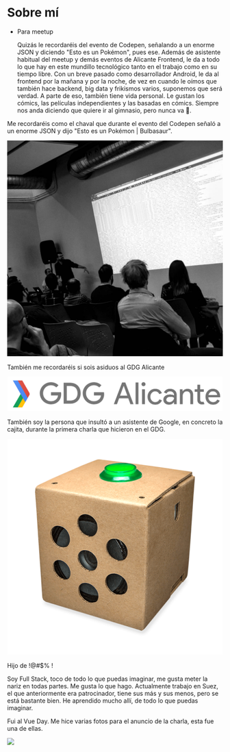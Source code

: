 # Sobre mí

- Para meetup

    Quizás le recordaréis del evento de Codepen, señalando a un enorme JSON y diciendo "Esto es un Pokémon", pues ese. Además de asistente habitual del meetup y demás eventos de Alicante Frontend, le da a todo lo que hay en este mundillo tecnológico tanto en el trabajo como en su tiempo libre. Con un breve pasado como desarrollador Android, le da al frontend por la mañana y por la noche, de vez en cuando le oímos que también hace backend, big data y frikismos varios, suponemos que será verdad. A parte de eso, también tiene vida personal. Le gustan los cómics, las películas independientes y las basadas en cómics. Siempre nos anda diciendo que quiere ir al gimnasio, pero nunca va 🤷. 

Me recordaréis como el chaval que durante el evento del Codepen señaló a un enorme JSON y dijo "Esto es un Pokémon | Bulbasaur".

![](25007779_554550258226836_5906844869803900928_n-716077b9-ee5f-4abf-a465-4f06f8c29301.jpg)

También me recordaréis si sois asiduos al GDG Alicante

![](gdg-alicante-a8f48d90-db42-410f-8088-e254be6a8fce.png)

También soy la persona que insultó a un asistente de Google, en concreto la cajita, durante la primera charla que hicieron en el GDG.

![](google-voice-kit-en-general-google-310-21-B-dc274be3-6932-4a75-84e3-1b4b41b14b2a.png)

Hijo de !@#$% !

Soy Full Stack, toco de todo lo que puedas imaginar, me gusta meter la nariz en todas partes. Me gusta lo que hago. Actualmente trabajo en Suez, el que anteriormente era patrocinador, tiene sus más y sus menos, pero se está bastante bien.  He aprendido mucho allí, de todo lo que puedas imaginar. 

Fui al Vue Day. Me hice varias fotos para el anuncio de la charla, esta fue una de ellas.

![](Foto_el_2-6-19_a_las_20-removebg-5d45f944-9215-49bd-8245-26f18978430c.png)